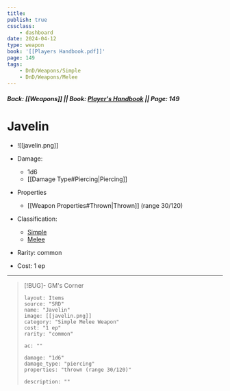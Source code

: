 ```yaml
---
title:
publish: true
cssclass:
    - dashboard
date: 2024-04-12
type: weapon
book: '[[Players Handbook.pdf]]'
page: 149
tags:
    - DnD/Weapons/Simple
    - DnD/Weapons/Melee
---
```


##### Back: [[Weapons]] || Book: [Player's Handbook](https://drive.google.com/drive/folders/1O5bhpYizcIT5xxAoLOuzCRht_PVS7VSG?usp=sharing) || Page: 149

# Javelin

- ![[javelin.png]]
- Damage:
    - 1d6
	- [[Damage Type#Piercing|Piercing]]
- Properties
    - [[Weapon Properties#Thrown|Thrown]] (range 30/120)

- Classification:
    - [Simple](https://benl0.github.io/The-Editors-Dungeon/tags/DnD/Weapons/Simple)
    - [Melee](https://benl0.github.io/The-Editors-Dungeon/tags/DnD/Weapons/Melee)
- Rarity: common
- Cost: 1 ep

> 

---

> [!BUG]- GM's Corner
>
> ```statblock
> layout: Items
> source: "SRD"
> name: "Javelin"
> image: [[javelin.png]]
> category: "Simple Melee Weapon"
> cost: "1 ep"
> rarity: "common"
>
> ac: ""
>
> damage: "1d6"
> damage_type: "piercing"
> properties: "thrown (range 30/120)"
>
> description: ""
> ```
